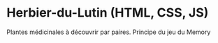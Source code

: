# Herbier-du-Lutin (HTML, CSS, JS)
Plantes médicinales à découvrir par paires. Principe du jeu du Memory 
